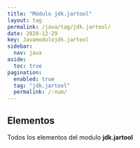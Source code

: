```yaml
---
title: "Módulo jdk.jartool"
layout: tag
permalink: /java/tag/jdk.jartool/
date: 2020-12-29
key: Javamodulojdk.jartool
sidebar: 
  nav: java
aside: 
  toc: true
pagination: 
  enabled: true
  tag: "jdk.jartool"
  permalink: /:num/
---
```


<h2>Elementos</h2>
Todos los elementos del modulo <strong>jdk.jartool</strong>
